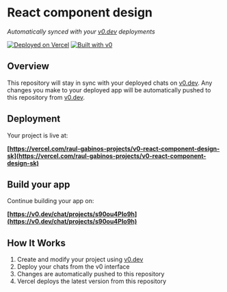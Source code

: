 # React component design

*Automatically synced with your [v0.dev](https://v0.dev) deployments*

[![Deployed on Vercel](https://img.shields.io/badge/Deployed%20on-Vercel-black?style=for-the-badge&logo=vercel)](https://vercel.com/raul-gabinos-projects/v0-react-component-design-sk)
[![Built with v0](https://img.shields.io/badge/Built%20with-v0.dev-black?style=for-the-badge)](https://v0.dev/chat/projects/s90ou4PIo9h)

## Overview

This repository will stay in sync with your deployed chats on [v0.dev](https://v0.dev).
Any changes you make to your deployed app will be automatically pushed to this repository from [v0.dev](https://v0.dev).

## Deployment

Your project is live at:

**[https://vercel.com/raul-gabinos-projects/v0-react-component-design-sk](https://vercel.com/raul-gabinos-projects/v0-react-component-design-sk)**

## Build your app

Continue building your app on:

**[https://v0.dev/chat/projects/s90ou4PIo9h](https://v0.dev/chat/projects/s90ou4PIo9h)**

## How It Works

1. Create and modify your project using [v0.dev](https://v0.dev)
2. Deploy your chats from the v0 interface
3. Changes are automatically pushed to this repository
4. Vercel deploys the latest version from this repository